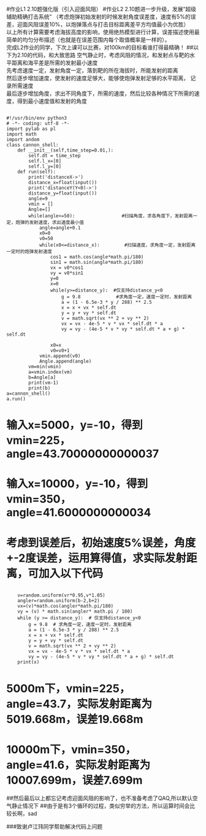 #作业L1 2.10题强化版（引入迎面风阻）
#作业L2 2.10题进一步升级，发展“超级辅助精确打击系统”
（考虑炮弹初始发射的时候发射角度误差度，速度有5%的误差，迎面风阻误差10%，以炮弹落点与打击目标距离差平方均值最小为优胜）<br/>
以上所有计算需要考虑海拔高度的影响，使用绝热模型进行计算，误差描述使用最简单的均匀分布描述（也就是在误差范围内每个取值概率是一样的）。<br/>
完成L2作业的同学，下次上课可以比赛，对100km的目标看谁打得最精确！
##以下为2.10的代码，和大致思路
空气静止时，考虑风阻的情况，和发射点与靶的水平距离和海平差是所需的发射最小速度<br/>
先考虑速度一定，发射角度一定，落到靶的所在海拔时，所能发射的距离<br/>
然后逐步增加速度，使发射的速度足够大，能够使炮弹发射足够的水平距离， 记录所需速度<br/>
最后逐步增加角度，求出不同角度下，所需的速度，然后比较各种情况下所需的速度，得到最小速度值和发射的角度<br/>
<pre><code>
#!/usr/bin/env python3
# -*- coding: utf-8 -*-
import pylab as pl
import math
import andom
class cannon_shell:
    def __init__(self,time_step=0.01,):
        self.dt = time_step
        self.l_x=[0]
        self.l_y=[0]
    def run(self):
        print('distanceX->')
        distance_x=float(input())
        print('distanceY(Y<0)->')
        distance_y=float(input())
        angle=9
        vmin = []
        Angle=[]
        while(angle<=50):                 #扫描角度，求各角度下，发射距离一定，炮弹的发射速度，求出速度最小值
            angle=angle+0.1
            x0=0
            v0=50
            while(x0<=distance_x):         #扫描速度，求角度一定，发射距离一定时的炮弹发射速度
                cos1 = math.cos(angle*math.pi/180)
                sin1 = math.sin(angle*math.pi/180)
                vx = v0*cos1
                vy = v0*sin1
                y=0
                x=0
                while(y>=distance_y):  #仅支持distance_y<0
                    g = 9.8             #求角度一定，速度一定时，发射距离
                    a = (1 - 6.5e-3 * y / 288) ** 2.5
                    x = x + vx * self.dt
                    y = y + vy * self.dt
                    v = math.sqrt(vx ** 2 + vy ** 2)
                    vx = vx - 4e-5 * v * vx * self.dt * a
                    vy = vy - (4e-5 * v * vy * self.dt * a + g) * self.dt

                x0=x
                v0=v0+1
            vmin.append(v0)
            Angle.append(angle)
        vm=min(vmin)
        a=vmin.index(vm)
        b=Angle[a]
        print(vm-1)
        print(b)
a=cannon_shell()
a.run()
</code></pre>

# 输入x=5000，y=-10，得到vmin=225，angle=43.70000000000037
# 输入x=10000，y=-10，得到vmin=350，angle=41.6000000000034
# 考虑到误差后，初始速度5%误差，角度+-2度误差，运用算得值，求实际发射距离，可加入以下代码
<pre><code>
    v=random.uniform(vr*0.95,v*1.05)
    angler=random.uniform(b-2,b+2)
    vx=(v)*math.cos(angler*math.pi/180)
    vy = (v) * math.sin(angler* math.pi / 180)
    while (y >= distance_y):  # 仅支持distance_y<0
        g = 9.8  # 求角度一定，速度一定时，发射距离
        a = (1 - 6.5e-3 * y / 288) ** 2.5
        x = x + vx * self.dt
        y = y + vy * self.dt
        v = math.sqrt(vx ** 2 + vy ** 2)
        vx = vx - 4e-5 * v * vx * self.dt * a
        vy = vy - (4e-5 * v * vy * self.dt * a + g) * self.dt
    print(x)
</code></pre>
# 5000m下，vmin=225，angle=43.7，实际发射距离为5019.668m，误差19.668m
# 10000m下，vmin=350，angle=41.6，实际发射距离为10007.699m，误差7.699m
##然后最后以上都忘记考虑迎面风阻的影响了，也不准备考虑了QAQ,所以默认空气静止情况下
##由于是有3个循环的过程，类似穷举的方法，所以运算时间会比较长啊，sad

###致谢卢江玮同学帮助解决代码上问题
